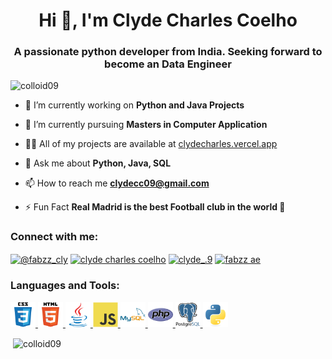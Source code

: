 <h1 align="center">Hi 👋, I'm Clyde Charles Coelho</h1>
<h3 align="center">A passionate python developer from India. Seeking forward to become an Data Engineer</h3>

<p align="left"> <img src="https://komarev.com/ghpvc/?username=colloid09&label=Profile%20views&color=0e75b6&style=flat" alt="colloid09" /> </p>

- 🔭 I’m currently working on **Python and Java Projects**

- 🌱 I’m currently pursuing **Masters in Computer Application**

- 👨‍💻 All of my projects are available at [clydecharles.vercel.app](clydecharles.vercel.app)

- 💬 Ask me about **Python, Java, SQL**

- 📫 How to reach me **clydecc09@gmail.com**

- ⚡ Fun Fact **Real Madrid is the best Football club in the world 🤫**

<h3 align="left">Connect with me:</h3>
<p align="left">
<a href="https://twitter.com/@fabzz_cly" target="blank"><img align="center" src="https://raw.githubusercontent.com/rahuldkjain/github-profile-readme-generator/master/src/images/icons/Social/twitter.svg" alt="@fabzz_cly" height="30" width="40" /></a>
<a href="[https://linkedin.com/in/clyde charles coelho](https://www.linkedin.com/in/clyde-charles-coelho-6285712a1/)" target="blank"><img align="center" src="https://raw.githubusercontent.com/rahuldkjain/github-profile-readme-generator/master/src/images/icons/Social/linked-in-alt.svg" alt="clyde charles coelho" height="30" width="40" /></a>
<a href="https://instagram.com/clyde_.9" target="blank"><img align="center" src="https://raw.githubusercontent.com/rahuldkjain/github-profile-readme-generator/master/src/images/icons/Social/instagram.svg" alt="clyde_.9" height="30" width="40" /></a>
<a href="https://www.youtube.com/c/fabzz ae" target="blank"><img align="center" src="https://raw.githubusercontent.com/rahuldkjain/github-profile-readme-generator/master/src/images/icons/Social/youtube.svg" alt="fabzz ae" height="30" width="40" /></a>
</p>

<h3 align="left">Languages and Tools:</h3>
<p align="left"> <a href="https://www.w3schools.com/css/" target="_blank" rel="noreferrer"> <img src="https://raw.githubusercontent.com/devicons/devicon/master/icons/css3/css3-original-wordmark.svg" alt="css3" width="40" height="40"/> </a> <a href="https://www.w3.org/html/" target="_blank" rel="noreferrer"> <img src="https://raw.githubusercontent.com/devicons/devicon/master/icons/html5/html5-original-wordmark.svg" alt="html5" width="40" height="40"/> </a> <a href="https://www.java.com" target="_blank" rel="noreferrer"> <img src="https://raw.githubusercontent.com/devicons/devicon/master/icons/java/java-original.svg" alt="java" width="40" height="40"/> </a> <a href="https://developer.mozilla.org/en-US/docs/Web/JavaScript" target="_blank" rel="noreferrer"> <img src="https://raw.githubusercontent.com/devicons/devicon/master/icons/javascript/javascript-original.svg" alt="javascript" width="40" height="40"/> </a> <a href="https://www.mysql.com/" target="_blank" rel="noreferrer"> <img src="https://raw.githubusercontent.com/devicons/devicon/master/icons/mysql/mysql-original-wordmark.svg" alt="mysql" width="40" height="40"/> </a>  <a href="https://www.php.net" target="_blank" rel="noreferrer"> <img src="https://raw.githubusercontent.com/devicons/devicon/master/icons/php/php-original.svg" alt="php" width="40" height="40"/> </a> <a href="https://www.postgresql.org" target="_blank" rel="noreferrer"> <img src="https://raw.githubusercontent.com/devicons/devicon/master/icons/postgresql/postgresql-original-wordmark.svg" alt="postgresql" width="40" height="40"/> </a> <a href="https://www.python.org" target="_blank" rel="noreferrer"> <img src="https://raw.githubusercontent.com/devicons/devicon/master/icons/python/python-original.svg" alt="python" width="40" height="40"/> </a> </p>

<p>&nbsp;<img align="center" src="https://github-readme-stats.vercel.app/api?username=colloid09&show_icons=true&locale=en" alt="colloid09" /></p>

